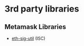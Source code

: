 # 3rd party libraries

## Metamask Libraries

- [eth-sig-util](https://www.npmjs.com/package/eth-sig-util) (ISC)
